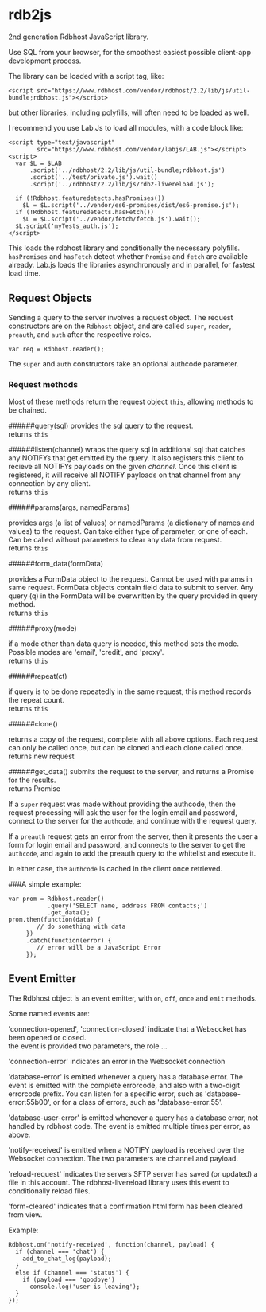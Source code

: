 # rdb2js 

2nd generation Rdbhost JavaScript library.   

Use SQL from your browser, for the smoothest easiest possible client-app development process.


The library can be loaded with a script tag, like:

    <script src="https://www.rdbhost.com/vendor/rdbhost/2.2/lib/js/util-bundle;rdbhost.js"></script>

but other libraries, including polyfills, will often need to be loaded as well.

I recommend you use Lab.Js to load all modules, with a code block like:

    <script type="text/javascript"
            src="https://www.rdbhost.com/vendor/labjs/LAB.js"></script>
    <script>
      var $L = $LAB
          .script('../rdbhost/2.2/lib/js/util-bundle;rdbhost.js')
          .script('../test/private.js').wait()
          .script('../rdbhost/2.2/lib/js/rdb2-livereload.js');

      if (!Rdbhost.featuredetects.hasPromises())
        $L = $L.script('../vendor/es6-promises/dist/es6-promise.js');
      if (!Rdbhost.featuredetects.hasFetch())
        $L = $L.script('../vendor/fetch/fetch.js').wait();
      $L.script('myTests_auth.js');
    </script>


This loads the rdbhost library and conditionally the necessary polyfills.  `hasPromises` and `hasFetch`
detect whether `Promise` and `fetch` are available already.  Lab.js loads the libraries asynchronously
and in parallel, for fastest load time.


## Request Objects ##

Sending a query to the server involves a request object.  The request constructors are on the `Rdbhost`
object, and are called `super`, `reader`, `preauth`, and `auth` after the respective roles.

    var req = Rdbhost.reader();

The `super` and `auth` constructors take an optional authcode parameter.


### Request methods #

Most of these methods return the request object `this`, allowing methods to be chained.  

######query(sql)
  provides the sql query to the request.  
  returns `this`

######listen(channel)
   wraps the query sql in additional sql that catches any NOTIFYs that get emitted
   by the query.  It also registers this client to recieve all NOTIFYs payloads on the given _channel_.
   Once this client is registered, it will receive all NOTIFY payloads on that channel from any connection by
   any client.  
  returns `this`

######params(args, namedParams)

  provides args (a list of values) or namedParams (a dictionary of names and
  values) to the request.  Can take either type of parameter, or one of each.  Can be called without
  parameters to clear any data from request.  
  returns `this`

######form_data(formData)

  provides a FormData object to the request.  Cannot be used with params in same
  request.  FormData objects contain field data to submit to server.  Any query (q) in the FormData
  will be overwritten by the query provided in query method.   
  returns `this`

######proxy(mode)

  if a mode other than data query is needed, this method sets the mode.  Possible modes
  are 'email', 'credit', and 'proxy'.   
  returns `this`

######repeat(ct)

  if query is to be done repeatedly in the same request, this method records the repeat count.   
  returns `this`

######clone()

  returns a copy of the request, complete with all above options.  Each request can only
  be called once, but can be cloned and each clone called once.   
  returns new request

######get_data()
  submits the request to the server, and returns a Promise for the results.   
  returns Promise

If a `super` request was made without providing the authcode, then the request processing will
ask the user for the login email and password, connect to the server for the `authcode`,
and continue with the request query.

If a `preauth` request gets an error from the server, then it presents the user a form for
login email and password, and connects to the server to get the `authcode`, and again to add the
preauth query to the whitelist and execute it.

In either case, the `authcode` is cached in the client once retrieved.


###A simple example:

    var prom = Rdbhost.reader()
               .query('SELECT name, address FROM contacts;')
               .get_data();
    prom.then(function(data) {
            // do something with data
         })
         .catch(function(error) {
            // error will be a JavaScript Error
         });



## Event Emitter ##

The Rdbhost object is an event emitter, with `on`, `off`, `once` and `emit` methods.

Some named events are:

  'connection-opened', 'connection-closed' indicate that a Websocket has been opened or closed.  
                   the event is provided two parameters, the role ...

  'connection-error' indicates an error in the Websocket connection

  'database-error' is emitted whenever a query has a database error.  The event is emitted
                   with the complete errorcode, and also with a two-digit errorcode prefix.
                   You can listen for a specific error, such as 'database-error:55b00', or
                   for a class of errors, such as 'database-error:55'.

  'database-user-error' is emitted whenever a query has a database error, not handled by
                    rdbhost code.  The event is emitted multiple times per error, as above.

  'notify-received' is emitted when a NOTIFY payload is received over the Websocket connection.
                   The two parameters are channel and payload.

  'reload-request' indicates the servers SFTP server has saved (or updated) a file in
                   this account.  The rdbhost-livereload library uses this event to
                   conditionally reload files.

  'form-cleared' indicates that a confirmation html form has been cleared from view.


Example:

    Rdbhost.on('notify-received', function(channel, payload) {
      if (channel === 'chat') {
        add_to_chat_log(payload);
      }
      else if (channel === 'status') {
        if (payload === 'goodbye')
          console.log('user is leaving');
      }
    });
